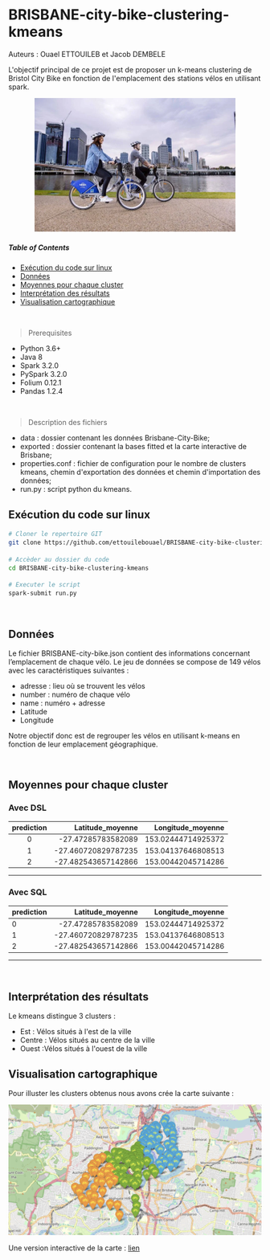 # BRISBANE-city-bike-clustering-kmeans

Auteurs : Ouael ETTOUILEB et Jacob DEMBELE

L'objectif principal de ce projet est de proposer un k-means clustering de Bristol City Bike en fonction de l'emplacement des stations vélos en utilisant spark.
<p align="center">
<img src="img/bikes.png" width="400">
<p>

##### Table of Contents

- [Exécution du code sur linux](#Exécution-du-code-sur-linux)
- [Données](#Données)
- [Moyennes pour chaque cluster](#Moyennes-pour-chaque-cluster)
- [Interprétation des résultats](#Interprétation-des-résultats)
- [Visualisation cartographique](#Visualisation-cartographique)

  
<br>

> Prerequisites
- Python 3.6+ 
- Java 8
- Spark 3.2.0
- PySpark 3.2.0
- Folium 0.12.1
- Pandas 1.2.4
<br>

> Description des fichiers
- data : dossier contenant les données Brisbane-City-Bike;
- exported : dossier contenant la bases fitted et la carte interactive de Brisbane;
- properties.conf : fichier de configuration pour le nombre de clusters kmeans, chemin d'exportation des données et chemin d'importation des données;
- run.py : script python du kmeans.

## Exécution du code sur linux
```sh
# Cloner le repertoire GIT
git clone https://github.com/ettouilebouael/BRISBANE-city-bike-clustering-kmeans.git

# Accèder au dossier du code
cd BRISBANE-city-bike-clustering-kmeans

# Executer le script
spark-submit run.py
```
<br>

## Données
Le fichier BRISBANE-city-bike.json  contient des informations concernant l’emplacement de chaque vélo. 
Le jeu de données se compose de 149 vélos avec les caractéristiques suivantes :
- adresse : lieu où se trouvent les vélos
- number : numéro de chaque vélo
- name : numéro + adresse
- Latitude
- Longitude

Notre objectif donc est de regrouper les vélos en utilisant k-means en fonction de leur emplacement géographique.

<br>

## Moyennes pour chaque cluster
### Avec DSL

|prediction|   Latitude_moyenne| Longitude_moyenne|
|:--------:|------------------:|-----------------:|
|         0| -27.47285783582089|153.02444714925372|
|         1|-27.460720829787235|153.04137646808513|
|         2|-27.482543657142866|153.00442045714286|
---------------------------------------------------

### Avec SQL
|prediction|   Latitude_moyenne| Longitude_moyenne|
|:---------|------------------:|-----------------:|
|         0| -27.47285783582089|153.02444714925372|
|         1|-27.460720829787235|153.04137646808513|
|         2|-27.482543657142866|153.00442045714286|
---------------------------------------------------
<br>

## Interprétation des résultats
Le kmeans distingue 3 clusters :
- Est : Vélos situés à l'est de la ville
- Centre : Vélos situés au centre de la ville
- Ouest :Vélos situés à l'ouest de la ville


## Visualisation cartographique
Pour illuster les clusters obtenus nous avons crée la carte suivante :

![Visualisation](img/carte.png)

Une version interactive de la carte : [lien](https://htmlpreview.github.io/?https://raw.githubusercontent.com/ettouilebouael/BRISBANE-city-bike-clustering-kmeans/main/exported/carte_velo_brisbane.html)
``````````````````
